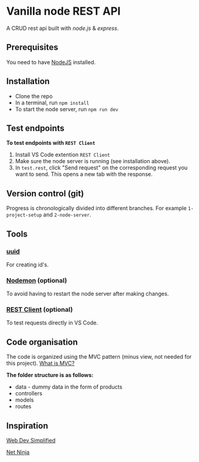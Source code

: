 # Vanilla node REST API

A CRUD rest api built with *node.js* & *express*.

## Prerequisites

You need to have [NodeJS](https://nodejs.org/en/) installed.

## Installation

- Clone the repo
- In a terminal, run `npm install`
- To start the node server, run `npm run dev`

## Test endpoints

**To test endpoints with `REST Client`**

1. Install VS Code extention `REST Client`
2. Make sure the node server is running (see installation above).
3. In `test.rest`, click "Send request" on the corresponding request you want to send. This opens a new tab with the response.

## Version control (git)

Progress is chronologically divided into different branches. For example `1-project-setup` and `2-node-server`.

## Tools

### [uuid](https://www.npmjs.com/package/uuid)

For creating id's.

### [Nodemon](https://www.npmjs.com/package/nodemon) (optional)

To avoid having to restart the node server after making changes.

### [REST Client](https://www.npmjs.com/package/uuid) (optional)

To test requests directly in VS Code.

## Code organisation

The code is organized using the MVC pattern (minus view, not needed for this project). [What is MVC?](https://www.youtube.com/watch?v=DUg2SWWK18I&ab_channel=WebDevSimplified)

**The folder structure is as follows:**

- data - dummy data in the form of products
- controllers
- models
- routes

## Inspiration

[Web Dev Simplified](https://www.youtube.com/watch?v=fgTGADljAeg)

[Net Ninja](https://www.youtube.com/watch?v=zb3Qk8SG5Ms&list=PL4cUxeGkcC9jsz4LDYc6kv3ymONOKxwBU)